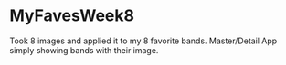 # MyFavesWeek8
Took 8 images and applied it to my 8 favorite bands. Master/Detail App simply showing bands with their image. 
